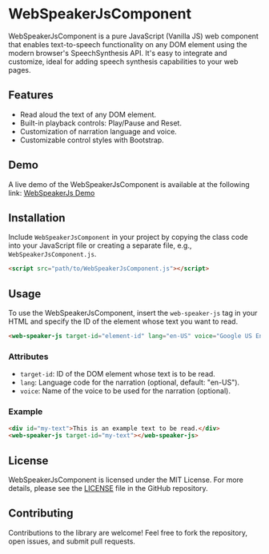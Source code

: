 
# WebSpeakerJsComponent

WebSpeakerJsComponent is a pure JavaScript (Vanilla JS) web component that enables text-to-speech functionality on any DOM element using the modern browser's SpeechSynthesis API. It's easy to integrate and customize, ideal for adding speech synthesis capabilities to your web pages.

## Features

- Read aloud the text of any DOM element.
- Built-in playback controls: Play/Pause and Reset.
- Customization of narration language and voice.
- Customizable control styles with Bootstrap.

## Demo

A live demo of the WebSpeakerJsComponent is available at the following link:
[WebSpeakerJs Demo](https://scarselli.eu.pythonanywhere.com/)


## Installation

Include `WebSpeakerJsComponent` in your project by copying the class code into your JavaScript file or creating a separate file, e.g., `WebSpeakerJsComponent.js`.

```html
<script src="path/to/WebSpeakerJsComponent.js"></script>
```

## Usage

To use the WebSpeakerJsComponent, insert the `web-speaker-js` tag in your HTML and specify the ID of the element whose text you want to read.

```html
<web-speaker-js target-id="element-id" lang="en-US" voice="Google US English"></web-speaker-js>
```

### Attributes

- `target-id`: ID of the DOM element whose text is to be read.
- `lang`: Language code for the narration (optional, default: "en-US").
- `voice`: Name of the voice to be used for the narration (optional).

### Example

```html
<div id="my-text">This is an example text to be read.</div>
<web-speaker-js target-id="my-text"></web-speaker-js>
```

## License

WebSpeakerJsComponent is licensed under the MIT License. For more details, please see the [LICENSE](https://github.com/scarsellifi/WebSpeakerJS/blob/main/LICENSE) file in the GitHub repository.


## Contributing

Contributions to the library are welcome! Feel free to fork the repository, open issues, and submit pull requests.
